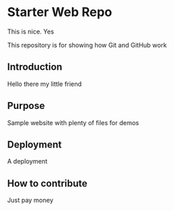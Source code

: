 # Starter Web Repo
This is nice. Yes

This repository is for showing how Git and GitHub work

## Introduction
Hello there my little friend

## Purpose

Sample website with plenty of files for demos

## Deployment
A deployment

## How to contribute
Just pay money